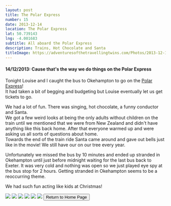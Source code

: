 ```yaml
---
layout: post
title: The Polar Express
number: 15
date: 2013-12-14
location: The Polar Express
lat: 50.739143
lng: -4.001683
subtitle: All aboard the Polar Express
description: Trains, Hot Chocolate and Santa
titleImage: https://adventuresofthetravellingtwins.com/Photos/2013-12-14-PolarExpress/cover-min.JPG
---
```


<h4>14/12/2013: Cause that's the way we do things on the Polar Express</h4>

Tonight Louise and I caught the bus to Okehampton to go on the <a target="_blank" href="https://www.dartmoorrailway.com/train-to-christmas-town/">Polar Express</a>! <br>
It had taken a bit of begging and budgeting but Louise eventually let us get tickets to go.

We had a lot of fun. There was singing, hot chocolate, a funny conductor and Santa. <br>
We got a few weird looks at being the only adults without children on the train until we mentioned that we were from New Zealand and didn't have anything like this back home. After that everyone warmed up and were asking us all sorts of questions about home. <br>
Towards the end of the train ride Santa came around and gave out bells just like in the movie! We still have our on our tree every year.

Unfortunately we missed the bus by 10 minutes and ended up stranded in Okehampton until just before midnight waiting for the last bus back to Exeter. It was very cold and nothing was open so we just played eye spy at the bus stop for 2 hours. Getting stranded in Okehampton seems to be a reoccurring theme. 

We had such fun acting like kids at Christmas!

<img src="https://adventuresofthetravellingtwins.com/Photos/2013-12-14-PolarExpress/day11-min.JPG" class="image1">
<img src="https://adventuresofthetravellingtwins.com/Photos/2013-12-14-PolarExpress/day12-min.JPG" class="image1">
<img src="https://adventuresofthetravellingtwins.com/Photos/2013-12-14-PolarExpress/day13-min.JPG" class="image1">
<img src="https://adventuresofthetravellingtwins.com/Photos/2013-12-14-PolarExpress/day14-min.JPG" class="image1">
<img src="https://adventuresofthetravellingtwins.com/Photos/2013-12-14-PolarExpress/day15-min.JPG" class="image1">
<img src="https://adventuresofthetravellingtwins.com/Photos/2013-12-14-PolarExpress/day16-min.JPG" class="image1">

<input type="button" value="Return to Home Page" onclick="self.close()"> 
